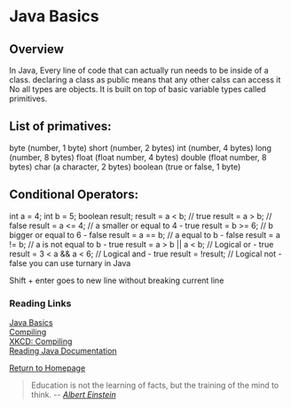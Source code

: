 # Java Basics
 
  
## Overview
In Java, Every line of code that can actually run needs to be inside of a class.
declaring a class as public means that any other calss can access it
No all types are objects. It is built on top of basic variable types called primitives. 
## List of primatives:
byte (number, 1 byte)
short (number, 2 bytes)
int (number, 4 bytes)
long (number, 8 bytes)
float (float number, 4 bytes)
double (float number, 8 bytes)
char (a character, 2 bytes)
boolean (true or false, 1 byte)
## Conditional Operators:
int a = 4;
int b = 5;
boolean result;
result = a < b; // true
result = a > b; // false
result = a <= 4; // a smaller or equal to 4 - true
result = b >= 6; // b bigger or equal to 6 - false
result = a == b; // a equal to b - false
result = a != b; // a is not equal to b - true
result = a > b || a < b; // Logical or - true
result = 3 < a && a < 6; // Logical and - true
result = !result; // Logical not - false
you can use turnary in Java

  Shift + enter goes to new line without breaking current line
  



### Reading Links
[Java Basics](https://docs.oracle.com/javase/tutorial/java/nutsandbolts/index.html)<br>
[Compiling](https://www.reddit.com/r/explainlikeimfive/comments/233dq5/eli5_what_does_it_mean_to_compile_code/)<br>
[XKCD: Compiling](https://xkcd.com/303/)<br>
[Reading Java Documentation](https://www.dummies.com/programming/java/making-sense-of-javas-api-documentation/)<br>


[Return to Homepage](https://claudiobailon.github.io/reading-notes/401.html)


 
>Education is not the learning of facts,
>but the training of the mind to think.
> -- <cite>[Albert Einstein][1]</cite>

[1]:https://www.goodreads.com/quotes/6137386-education-is-not-the-learning-of-facts-but-the-training 